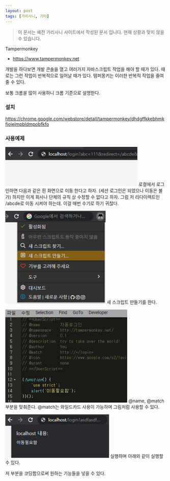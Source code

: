 ```yaml
---
layout: post
tags: [가리사니, 기타]
---
```


> 이 문서는 예전 가리사니 사이트에서 작성된 문서 입니다.
현재 상황과 맞지 않을 수 있습니다.

Tampermonkey
- https://www.tampermonkey.net

개발을 하다보면 개발 콘솔을 열고 여러가지 자바스크립트 작업을 해야 할 때가 있다.
때로는 그런 작업이 반복적으로 일어날 때가 있다.
템퍼몽키는 이러한 반복적 작업을 줄여줄 수 있다.


보통 크롬을 많이 사용하니 크롬 기준으로 설명한다.

### 설치
https://chrome.google.com/webstore/detail/tampermonkey/dhdgffkkebhmkfjojejmpbldmpobfkfo

### 사용예제
![설명](/file/forum/700ce40b-f3ba-47bc-acc2-bda90c1f33a4.png)
로컬에서 로그인하면 다음과 같은 흰 화면으로 이동 한다고 하자.
(세션 로그인은 되었으나 이동은 불가)
하지만 이게 회사나 단체의 규칙 상 수정할 수 없다고 하자.
그럼 저 리다이렉트인 /abcde로 이동 시켜야 하는데.
이걸 매번 수기로 하기 귀찮다.

![설명](/file/forum/1c8eeb47-383a-448e-b316-4fb8bbff5497.png)
새 스크립트 만들기를 한다.


![설명](/file/forum/c18cd8a7-0d72-49f3-83ed-65e360d02aa0.png)
@name, @match 부분을 맞춰준다.
@match는 와일드카드 사용이 가능하며 그림처럼 사용할 수 있다.

![설명](/file/forum/a1b2b8d6-7ce6-4c3d-a70f-526186dcb5e1.png)
실행하며 아래와 같이 실행할 수 있다.

저 부분을 코딩함으로써 원하는 기능들을 넣을 수 있다.